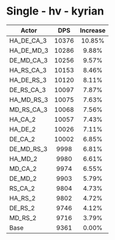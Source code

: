 # Single - hv - kyrian
| Actor | DPS | Increase |
|---|:---:|:---:|
|HA_DE_CA_3|10376|10.85%|
|HA_DE_MD_3|10286|9.88%|
|DE_MD_CA_3|10256|9.57%|
|HA_RS_CA_3|10153|8.46%|
|HA_DE_RS_3|10120|8.11%|
|DE_RS_CA_3|10097|7.87%|
|HA_MD_RS_3|10075|7.63%|
|MD_RS_CA_3|10068|7.56%|
|HA_CA_2|10057|7.43%|
|HA_DE_2|10026|7.11%|
|DE_CA_2|10002|6.85%|
|DE_MD_RS_3|9998|6.81%|
|HA_MD_2|9980|6.61%|
|MD_CA_2|9974|6.55%|
|DE_MD_2|9903|5.79%|
|RS_CA_2|9804|4.73%|
|HA_RS_2|9802|4.72%|
|DE_RS_2|9746|4.12%|
|MD_RS_2|9716|3.79%|
|Base|9361|0.00%|
